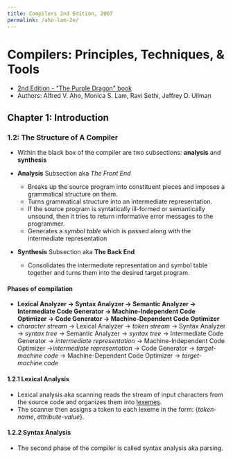 ```yaml
---
title: Compilers 2nd Edition, 2007
permalink: /aho-lam-2e/
---
```



# Compilers: Principles, Techniques, & Tools
* [2nd Edition - "The Purple Dragon" book](https://en.wikipedia.org/wiki/Compilers:_Principles,_Techniques,_and_Tools)
* Authors: Alfred V. Aho, Monica S. Lam, Ravi Sethi, Jeffrey D. Ullman

## Chapter 1:  Introduction

### 1.2: The Structure of A Compiler
* Within the black box of the compiler are two subsections: **analysis** and **synthesis**

* **Analysis** Subsection aka *The Front End*
	* Breaks up the source program into constituent pieces and imposes a grammatical structure on them. 
	* Turns grammatical structure into an intermediate representation.
	* If the source program is syntatically ill-formed or semantically unsound, then it tries to return informative error messages to the programmer.
	* Generates a *symbol table* which is passed along with the intermediate representation
* **Synthesis** Subsection aka **The Back End**
	* Consolidates the intermediate representation and symbol table together and turns them into the desired target program.

#### Phases of compilation
* **Lexical Analyzer &#8594; Syntax Analyzer &#8594; Semantic Analyzer &#8594; Intermediate Code Generator &#8594; Machine-Independent Code Optimizer &#8594; Code Generator &#8594; Machine-Dependent Code Optimizer**
*  *character stream* &#8594; Lexical Analyzer &#8594; *token stream* &#8594; Syntax Analyzer &#8594; *syntax tree* &#8594; Semantic Analyzer &#8594; *syntax tree* &#8594; Intermediate Code Generator &#8594; *intermediate representation* &#8594; Machine-Independent Code Optimizer &#8594;*intermediate representation* &#8594;  Code Generator &#8594; *target-machine code* &#8594; Machine-Dependent Code Optimizer &#8594; *target-machine code*

#### 1.2.1 Lexical Analysis
* Lexical analysis aka scanning reads the stream of input characters from the source code and organizes them into [lexemes](https://en.wikipedia.org/wiki/Lexical_analysis#Lexeme).
* The scanner then assigns a token to each lexeme in the form: {*token-name*, *attribute-value*}. 


#### 1.2.2 Syntax Analysis
* The second phase of the compiler is called syntax analysis aka parsing.






